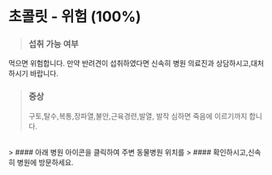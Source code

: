 # 초콜릿 - 위험 (100%)

> ### 섭취 가능 여부
먹으면 위험합니다.
만약 반려견이 섭취하였다면 신속히
병원 의료진과 상담하시고,대처하시기 바랍니다.

> ### 증상 
>구토,탈수,복통,장파열,불안,근육경련,발열,
발작 심하면 죽음에 이르기까지 합니다.
<br>
> #### 아래 병원 아이콘을 클릭하여 주변 동물병원 위치를 
> #### 확인하시고,신속히 병원에 방문하세요.
